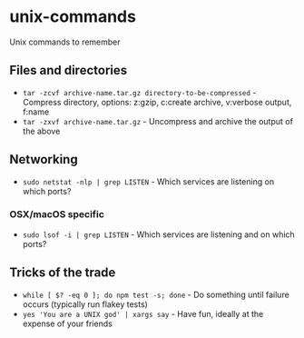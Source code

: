 # unix-commands
Unix commands to remember

## Files and directories
- `tar -zcvf archive-name.tar.gz directory-to-be-compressed` - Compress directory, options: z:gzip, c:create archive, v:verbose output, f:name
- `tar -zxvf archive-name.tar.gz` - Uncompress and archive the output of the above

## Networking
- `sudo netstat -nlp | grep LISTEN` - Which services are listening on which ports?

### OSX/macOS specific
- `sudo lsof -i | grep LISTEN` - Which services are listening and on which ports?

## Tricks of the trade
- `while [ $? -eq 0 ]; do npm test -s; done` - Do something until failure occurs (typically run flakey tests)
- `yes 'You are a UNIX god' | xargs say` - Have fun, ideally at the expense of your friends
